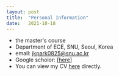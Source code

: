 ```yaml
---
layout: post
title:  "Personal Information"
date:   2021-10-18
---
```

- the master's course
- Department of ECE, SNU, Seoul, Korea
- email: jkpark0825@snu.ac.kr
- Google scholor: [[here](https://scholar.google.com/citations?user=anUxIqcAAAAJ&hl=ko)]
- You can view my CV [here]({{https://github.com/jkpark0825/jkpark0825.github.io}}CV.pdf) directly.

